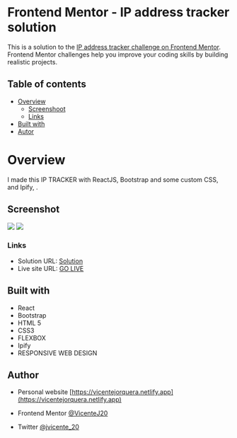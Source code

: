 # Frontend Mentor - IP address tracker solution

This is a solution to the [IP address tracker challenge on Frontend Mentor](https://www.frontendmentor.io/challenges/ip-address-tracker-I8-0yYAH0). Frontend Mentor challenges help you improve your coding skills by building realistic projects. 

## Table of contents

- [Overview](#overview)
    - [Screenshoot](#screenshot)
    - [Links](#links)
- [Built with](#built-with)
- [Autor](#autor)

# Overview

I made this IP TRACKER with ReactJS, Bootstrap and some custom CSS, and Ipify, . 

## Screenshot
![](./screenshot1.jpg)
![](./screenshot2.jpg)

### Links

- Solution URL: [Solution](https://github.com/VicenteJ20/100daysofcode/tree/main/FontEnd_Mentor/ip_address_tracker)
- Live site URL: [GO LIVE](https://jvicente20-ip-tracker.netlify.app/)

## Built with
- React
- Bootstrap
- HTML 5
- CSS3
- FLEXBOX
- Ipify
- RESPONSIVE WEB DESIGN

## Author
- Personal website [https://vicentejorquera.netlify.app](https://vicentejorquera.netlify.app)

- Frontend Mentor  [@VicenteJ20](https://www.frontendmentor.io/profile/VicenteJ20)

- Twitter [@jvicente_20](https://www.twitter.com/jvicente_20)